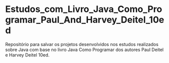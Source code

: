 # Estudos_com_Livro_Java_Como_Programar_Paul_And_Harvey_Deitel_10ed
Repositório para salvar os projetos desenvolvidos nos estudos realizados sobre Java com base no livro Java Como Programar dos autores Paul Deitel e Harvey Deitel 10ed. 
